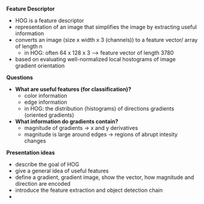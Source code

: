 **Feature Descriptor**
  - HOG is a feature descriptor
  - representation of an image that simplifies the image by extracting useful information
  - converts an image (size x width x 3 (channels)) to a feature vector/ array of length n
    - in HOG: often 64 x 128 x 3 --> feature vector of length 3780
  - based on evaluating well-normalized local hostograms of image gradient orientation

**Questions**
- **What are useful features (for classification)?**
  - color information
  - edge information
  - in HOG: the distribution (histograms) of directions gradients (oriented gradients)
- **What information do gradients contain?**
  - magnitude of gradients
  -> x and y derivatives
  - magnitude is large around edges
  -> regions of abrupt intesity changes

**Presentation ideas**
- describe the goal of HOG
- give a general idea of useful features 
- define a gradient, gradient image, show the vector, how magnitude and direction are encoded
- introduce the feature extraction and object detection chain
- 